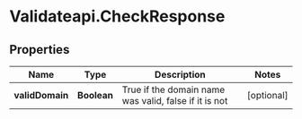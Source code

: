 # Validateapi.CheckResponse

## Properties
Name | Type | Description | Notes
------------ | ------------- | ------------- | -------------
**validDomain** | **Boolean** | True if the domain name was valid, false if it is not | [optional] 


